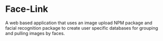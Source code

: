 # Face-Link
A web based application that uses an image upload NPM package and facial recognition package to create user specific databases for grouping and pulling images by faces.
